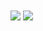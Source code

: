 
<img align="center" src="https://github-readme-stats.vercel.app/api?username=frankkopp&show_icons=true&theme=radicals" />
<img align="center" src="https://github-readme-stats.vercel.app/api/top-langs/?username=frankkopp" />

